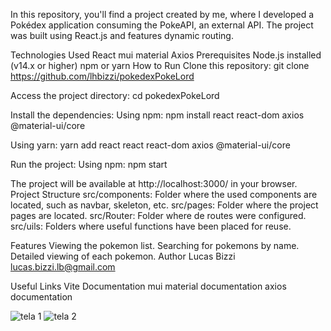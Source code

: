 In this repository, you'll find a project created by me, where I developed a Pokédex application consuming the PokeAPI, an external API. The project was built using React.js and features dynamic routing.

Technologies Used
React
mui material
Axios
Prerequisites
Node.js installed (v14.x or higher)
npm or yarn
How to Run
Clone this repository:
git clone https://github.com/lhbizzi/pokedexPokeLord

Access the project directory:
cd pokedexPokeLord

Install the dependencies:
Using npm:
npm install react react-dom axios @material-ui/core

Using yarn:
yarn add react react react-dom axios @material-ui/core

Run the project:
Using npm:
npm start

The project will be available at http://localhost:3000/ in your browser.
Project Structure
src/components: Folder where the used components are located, such as navbar, skeleton, etc.
src/pages: Folder where the project pages are located.
src/Router: Folder where de routes were configured.
src/uils: Folders where useful functions have been placed for reuse.

Features
Viewing the pokemon list.
Searching for pokemons by name.
Detailed viewing of each pokemon.
Author
Lucas Bizzi lucas.bizzi.lb@gmail.com

Useful Links
Vite Documentation
mui material documentation
axios documentation

![tela 1](https://github.com/lhbizzi/pokedexPokeLord/assets/106413189/b75ace0e-09e1-4427-873a-1a13757e0807)
![tela 2](https://github.com/lhbizzi/pokedexPokeLord/assets/106413189/4585ff2c-5ef6-4a97-8238-2a3909b7dd69)

